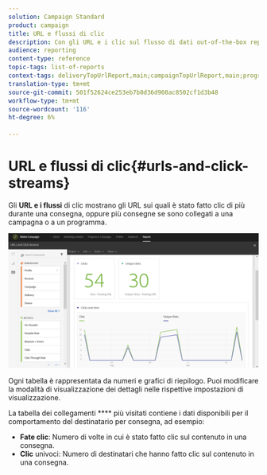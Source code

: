 ```yaml
---
solution: Campaign Standard
product: campaign
title: URL e flussi di clic
description: Con gli URL e i clic sul flusso di dati out-of-the-box report, scoprite il successo degli URL nelle distribuzioni.
audience: reporting
content-type: reference
topic-tags: list-of-reports
context-tags: deliveryTopUrlReport,main;campaignTopUrlReport,main;programTopUrlReport,main
translation-type: tm+mt
source-git-commit: 501f52624ce253eb7b0d36d908ac8502cf1d3b48
workflow-type: tm+mt
source-wordcount: '116'
ht-degree: 6%

---
```



# URL e flussi di clic{#urls-and-click-streams}

Gli **URL e i flussi** di clic mostrano gli URL sui quali è stato fatto clic di più durante una consegna, oppure più consegne se sono collegati a una campagna o a un programma.

![](assets/delivery_reports_8.png)

Ogni tabella è rappresentata da numeri e grafici di riepilogo. Puoi modificare la modalità di visualizzazione dei dettagli nelle rispettive impostazioni di visualizzazione.

La tabella dei collegamenti **** più visitati contiene i dati disponibili per il comportamento del destinatario per consegna, ad esempio:

* **Fate clic**: Numero di volte in cui è stato fatto clic sul contenuto in una consegna.
* **Clic** univoci: Numero di destinatari che hanno fatto clic sul contenuto in una consegna.

